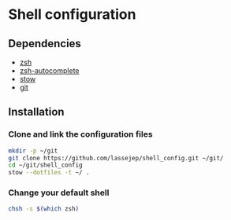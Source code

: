 # Shell configuration

## Dependencies
- [zsh](https://www.zsh.org/)
- [zsh-autocomplete](https://github.com/marlonrichert/zsh-autocomplete)
- [stow](https://www.gnu.org/software/stow/)
- [git](https://git-scm.com/)

## Installation
### Clone and link the configuration files
```bash
mkdir -p ~/git
git clone https://github.com/lassejep/shell_config.git ~/git/
cd ~/git/shell_config
stow --dotfiles -t ~/ .
```

### Change your default shell
```bash
chsh -s $(which zsh)
```
